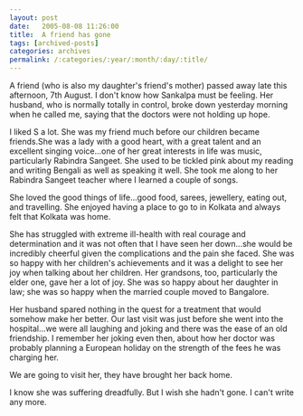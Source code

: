 ```yaml
---
layout: post
date:	2005-08-08 11:26:00
title:  A friend has gone
tags: [archived-posts]
categories: archives
permalink: /:categories/:year/:month/:day/:title/
---
```

A friend (who is also my daughter's friend's mother) passed away late this afternoon, 7th August. I don't know how Sankalpa must be feeling. Her husband, who is normally totally in control, broke down yesterday morning when he called me, saying that the doctors were not holding up hope.
 
I liked S a lot. She was my friend much before our children became friends.She was a lady with a good heart, with a great talent and an excellent singing voice...one of her great interests in life was music, particularly Rabindra Sangeet. She used to be tickled pink about my reading and writing Bengali as well as speaking it well. She took me along to her Rabindra Sangeet teacher where I learned a couple of songs.
 
She loved the good things of life...good food, sarees, jewellery, eating out, and travelling. She enjoyed having a place to go to in Kolkata and always felt that Kolkata was home. 
 
She has struggled with extreme ill-health with real courage and determination and it was not often that I have seen her down...she would be incredibly cheerful given the complications and the pain she faced. She was so happy with her children's achievements and it was a delight to see her joy when talking about her children. Her grandsons, too, particularly the elder one, gave her a lot of joy. She was so happy about her daughter in law; she was so happy when the married couple moved to Bangalore. 
 
Her husband spared nothing in the quest for a treatment that would somehow make her better. Our last visit was just before she went into the hospital...we were all laughing and joking and there was the ease of an old friendship. I remember her joking even then, about how her doctor was probably planning a European holiday on the strength of the fees he was charging her.
 
We are going to visit her, they have brought her back home. 
 
I know she was suffering dreadfully. But I wish she hadn't gone. I can't write any more.

